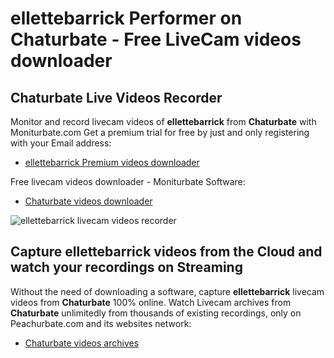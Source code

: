 # ellettebarrick Performer on Chaturbate - Free LiveCam videos downloader

## Chaturbate Live Videos Recorder

Monitor and record livecam videos of **ellettebarrick** from **Chaturbate** with Moniturbate.com
Get a premium trial for free by just and only registering with your Email address:
* [ellettebarrick Premium videos downloader](https://moniturbate.com/request-demo-licence-key.html)

Free livecam videos downloader - Moniturbate Software:
* [Chaturbate videos downloader](https://moniturbate.com/moniturbate-download-software.html)

![ellettebarrick livecam videos recorder](https://peachurnet.com/templates/moniturbate-software.png)


## Capture ellettebarrick videos from the Cloud and watch your recordings on Streaming

Without the need of downloading a software, capture **ellettebarrick** livecam videos from **Chaturbate** 100% online.
Watch Livecam archives from **Chaturbate** unlimitedly from thousands of existing recordings, only on Peachurbate.com and its websites network:
* [Chaturbate videos archives](https://peachurnet.com/)
